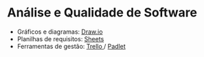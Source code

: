 # Análise e Qualidade de Software
* Gráficos e diagramas: <a href="https://draw.io"> Draw.io </a>
* Planilhas de requisitos: <a href="https://docs.google.com/spreadsheets/d/1Z1btUaRtEoieIhxY7WcEqdLS37WzPUqWvFlAMKB_gFE/edit?usp=sharing"> Sheets </a>
* Ferramentas de gestão: <a href="https://trello.com/"> Trello </a> / <a href="https://padlet.com/"> Padlet </a> 

<!--

padlet: padlet.com/paulodonini/aeq

-->
